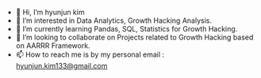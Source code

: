 - 👋 Hi, I’m hyunjun kim 
- 👀 I’m interested in Data Analytics, Growth Hacking Analysis.
- 🌱 I’m currently learning Pandas, SQL, Statistics for Growth Hacking.
- 💞️ I’m looking to collaborate on Projects related to Growth Hacking based on AARRR Framework.
- 📫 How to reach me is by my personal email : hyunjun.kim133@gmail.com

<!---
hyunjun33/hyunjun33 is a ✨ special ✨ repository because its `README.md` (this file) appears on your GitHub profile.
You can click the Preview link to take a look at your changes.
--->
